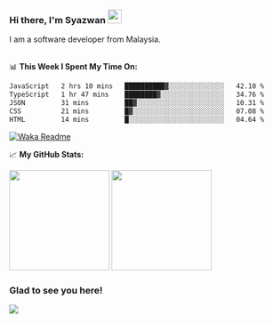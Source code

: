 ### Hi there, I'm Syazwan <img src="https://media.giphy.com/media/hvRJCLFzcasrR4ia7z/giphy.gif" width="25px">
I am a software developer from Malaysia.
<br/><br/>

📊 **This Week I Spent My Time On:**
<!--START_SECTION:waka-->

```txt
JavaScript   2 hrs 10 mins   ██████████▓░░░░░░░░░░░░░░   42.10 %
TypeScript   1 hr 47 mins    ████████▓░░░░░░░░░░░░░░░░   34.76 %
JSON         31 mins         ██▓░░░░░░░░░░░░░░░░░░░░░░   10.31 %
CSS          21 mins         █▓░░░░░░░░░░░░░░░░░░░░░░░   07.08 %
HTML         14 mins         █░░░░░░░░░░░░░░░░░░░░░░░░   04.64 %
```

<!--END_SECTION:waka-->
[![Waka Readme](https://github.com/syazwanz/syazwanz/actions/workflows/wakatime.yml/badge.svg)](https://github.com/syazwanz/syazwanz/actions/workflows/wakatime.yml)

📈 **My GitHub Stats:**

<p>
  <img height="180em" src="https://github-readme-stats.vercel.app/api?username=syazwanz&show_icons=true&hide_border=false&&count_private=true&include_all_commits=true" />
  <img height="180em" src="https://github-readme-stats.vercel.app/api/top-langs/?username=syazwanz&exclude_repo=KNN-Image-Classification&show_icons=true&hide_border=false&layout=compact&langs_count=8"/>
</p>

### Glad to see you here!
![](https://visitor-badge.glitch.me/badge?page_id=syazwanz.syazwanz)
